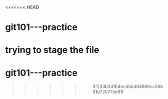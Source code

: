 <<<<<<< HEAD
# git101---practice
trying to stage the file
=======
# git101---practice 
>>>>>>> 9f333b34164ecd5bd84866cc59b61d72077ee81f
